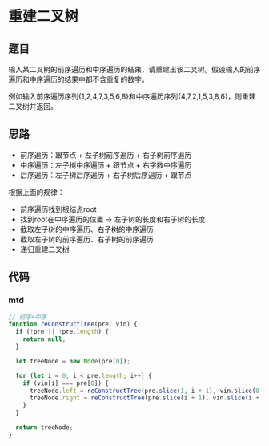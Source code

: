 # 重建二叉树

## 题目
输入某二叉树的前序遍历和中序遍历的结果，请重建出该二叉树。假设输入的前序遍历和中序遍历的结果中都不含重复的数字。

例如输入前序遍历序列{1,2,4,7,3,5,6,8}和中序遍历序列{4,7,2,1,5,3,8,6}，则重建二叉树并返回。

## 思路
- 前序遍历：跟节点 + 左子树前序遍历 + 右子树前序遍历
- 中序遍历：左子树中序遍历 + 跟节点 + 右字数中序遍历
- 后序遍历：左子树后序遍历 + 右子树后序遍历 + 跟节点

根据上面的规律：
- 前序遍历找到根结点root
- 找到root在中序遍历的位置 -> 左子树的长度和右子树的长度
- 截取左子树的中序遍历、右子树的中序遍历
- 截取左子树的前序遍历、右子树的前序遍历
- 递归重建二叉树

## 代码

### mtd
```js
// 前序+中序
function reConstructTree(pre, vin) {
  if (!pre || !pre.length) {
    return null;
  }

  let treeNode = new Node(pre[0]);

  for (let i = 0; i < pre.length; i++) {
    if (vin[i] === pre[0]) {
      treeNode.left = reConstructTree(pre.slice(1, i + 1), vin.slice(0, i + 1));
      treeNode.right = reConstructTree(pre.slice(i + 1), vin.slice(i + 1));
    }
  }

  return treeNode;
}
```
